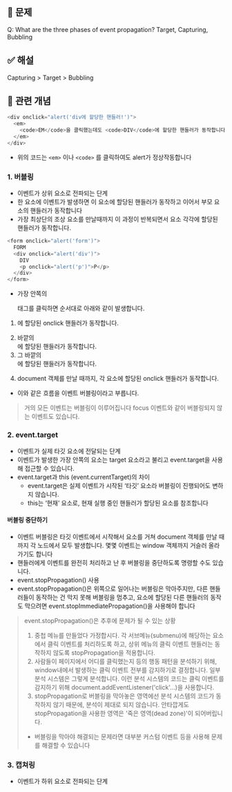 ## 🔎 문제

Q: What are the three phases of event propagation?
Target, Capturing, Bubbling

## ✅ 해설

Capturing > Target > Bubbling

## 🧠 관련 개념

```js
<div onclick="alert('div에 할당한 핸들러!')">
  <em>
    <code>EM</code>을 클릭했는데도 <code>DIV</code>에 할당한 핸들러가 동작합니다.
  </em>
</div>
```

- 위의 코드는 `<em>` 이나 `<code>` 를 클릭하여도 alert가 정상작동합니다

### 1. 버블링

- 이벤트가 상위 요소로 전파되는 단계
- 한 요소에 이벤트가 발생하면 이 요소에 할당된 핸들러가 동작하고 이어서 부모 요소의 핸들러가 동작합니다
- 가장 최상단의 조상 요소를 만날때까지 이 과정이 반복되면서 요소 각각에 할당된 핸들러가 동작합니다.

```js
<form onclick="alert('form')">
  FORM
  <div onclick="alert('div')">
    DIV
    <p onclick="alert('p')">P</p>
  </div>
</form>
```

- 가장 안쪽의 <p>태그를 클릭하면 순서대로 아래와 같이 발생합니다.

1. <p>에 할당된 onclick 핸들러가 동작합니다.
2. 바깥의 <div>에 할당된 핸들러가 동작합니다.
3. 그 바깥의 <form>에 할당된 핸들러가 동작합니다.
4. document 객체를 만날 때까지, 각 요소에 할당된 onclick 핸들러가 동작합니다.

- 이와 같은 흐름을 이벤트 버블링이라고 부릅니다.

> 거의 모든 이벤트는 버블링이 이루어집니다
> focus 이벤트와 같이 버블링되지 않는 이벤트도 있습니다.

### 2. event.target

- 이벤트가 실제 타깃 요소에 전달되는 단계
- 이벤트가 발생한 가장 안쪽의 요소는 target 요소라고 불리고 event.target을 사용해 접근할 수 있습니다.
- event.target과 this (event.currentTarget)의 차이
  - event.target은 실제 이벤트가 시작된 ‘타깃’ 요소라 버블링이 진행되어도 변하지 않습니다.
  - this는 ‘현재’ 요소로, 현재 실행 중인 핸들러가 할당된 요소를 참조합니다

#### 버블링 중단하기

- 이벤트 버블링은 타깃 이벤트에서 시작해서 <html> 요소를 거쳐 document 객체를 만날 때까지 각 노드에서 모두 발생합니다. 몇몇 이벤트는 window 객체까지 거슬러 올라가기도 합니다
- 핸들러에게 이벤트를 완전히 처리하고 난 후 버블링을 중단하도록 명령할 수도 있습니다.
- event.stopPropagation() 사용
- event.stopPropagation()은 위쪽으로 일어나는 버블링은 막아주지만, 다른 핸들러들이 동작하는 건 막지 못해 버블링을 멈추고, 요소에 할당된 다른 핸들러의 동작도 막으려면 event.stopImmediatePropagation()을 사용해야 합니다

> event.stopPropagation()은 추후에 문제가 될 수 있는 상황
>
> 1. 중첩 메뉴를 만들었다 가정합시다. 각 서브메뉴(submenu)에 해당하는 요소에서 클릭 이벤트를 처리하도록 하고, 상위 메뉴의 클릭 이벤트 핸들러는 동작하지 않도록 stopPropagation을 적용합니다.
> 2. 사람들이 페이지에서 어디를 클릭했는지 등의 행동 패턴을 분석하기 위해, window내에서 발생하는 클릭 이벤트 전부를 감지하기로 결정합니다. 일부 분석 시스템은 그렇게 분석합니다. 이런 분석 시스템의 코드는 클릭 이벤트를 감지하기 위해 document.addEventListener('click'…)을 사용합니다.
> 3. stopPropagation로 버블링을 막아놓은 영역에선 분석 시스템의 코드가 동작하지 않기 때문에, 분석이 제대로 되지 않습니다. 안타깝게도 stopPropagation을 사용한 영역은 '죽은 영역(dead zone)'이 되어버립니다.
>
> - 버블링을 막아야 해결되는 문제라면 대부분 커스텀 이벤트 등을 사용해 문제를 해결할 수 있습니다

### 3. 캡쳐링

- 이벤트가 하위 요소로 전파되는 단계

